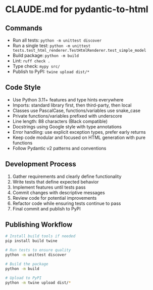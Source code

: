 # CLAUDE.md for pydantic-to-html

## Commands
- Run all tests: `python -m unittest discover`
- Run a single test: `python -m unittest tests.test_html_renderer.TestHtmlRenderer.test_simple_model`
- Build package: `python -m build`
- Lint: `ruff check .`
- Type check: `mypy src/`
- Publish to PyPI: `twine upload dist/*`

## Code Style
- Use Python 3.11+ features and type hints everywhere
- Imports: standard library first, then third-party, then local
- Classes use PascalCase, functions/variables use snake_case
- Private functions/variables prefixed with underscore
- Line length: 88 characters (Black compatible)
- Docstrings using Google style with type annotations
- Error handling: use explicit exception types, prefer early returns
- Keep code modular and focused on HTML generation with pure functions
- Follow Pydantic v2 patterns and conventions

## Development Process
1. Gather requirements and clearly define functionality
2. Write tests that define expected behavior
3. Implement features until tests pass
4. Commit changes with descriptive messages
5. Review code for potential improvements
6. Refactor code while ensuring tests continue to pass
7. Final commit and publish to PyPI

## Publishing Workflow
```bash
# Install build tools if needed
pip install build twine

# Run tests to ensure quality
python -m unittest discover

# Build the package
python -m build

# Upload to PyPI
python -m twine upload dist/*
```
